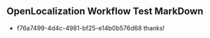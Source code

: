 ## OpenLocalization Workflow Test MarkDown
* f76a7499-4d4c-4981-bf25-e14b0b576d68 
thanks!<!--HONumber=Mar16_HO2-->

